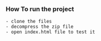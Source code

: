 ### How To run the project 
    - clone the files 
    - decompress the zip file
    - open index.html file to test it
